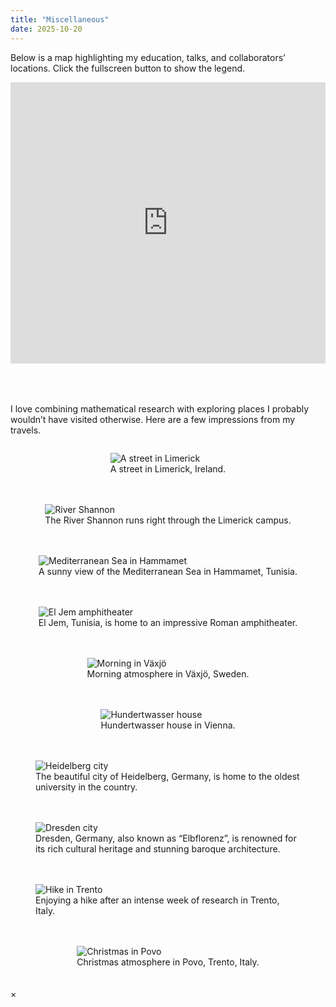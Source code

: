 ```yaml
---
title: "Miscellaneous"
date: 2025-10-20
---
```


Below is a map highlighting my education, talks, and collaborators’ locations. Click the fullscreen button to show the legend.


<a href="https://www.google.com/maps/d/u/2/edit?mid=12hMnghvbbjdai8y8NshPStW-QHhnP1c&usp=sharing" 
   target="_blank" 
   rel="noopener noreferrer"
   title="Open in Google Maps">
  <iframe
    src="https://www.google.com/maps/d/u/2/embed?mid=12hMnghvbbjdai8y8NshPStW-QHhnP1c&ehbc=2E312F"
    width="100%"
    height="450"
    style="border:0;"
    allowfullscreen=""
    loading="lazy"
    referrerpolicy="no-referrer-when-downgrade">
  </iframe>
</a>

<div style="height: 50px;"></div>

I love combining mathematical research with exploring places I probably wouldn’t have visited otherwise. Here are a few impressions from my travels.

<!DOCTYPE html>
<html lang="en">
<head>
<meta charset="UTF-8">
<meta name="viewport" content="width=device-width, initial-scale=1.0">
<title>Gallery with Lightbox</title>
<style>
/* Gallery grid */
.gallery-row {
  display: flex;
  justify-content: center;
  gap: 20px;
  flex-wrap: wrap;
  margin-bottom: 20px;
}

.gallery-item {
  width: 40%;
  display: flex;
  flex-direction: column;
  text-align: center;
}

.gallery-item .image-wrapper {
  width: 100%;
  height: 200px;
  overflow: hidden;
  border-radius: 5px;
  cursor: pointer;
  display: flex;
  align-items: center;
  justify-content: center;
}

.gallery-item .image-wrapper img {
  width: 100%;
  height: 100%;
  object-fit: cover;
}

.gallery-item figcaption {
  margin-top: 8px;
  font-size: 0.95rem;
  line-height: 1.2rem;
  text-align: center;
}

/* Lightbox modal */
#lightbox {
  display: none;
  position: fixed;
  z-index: 1000;
  left: 0;
  top: 0;
  width: 100%;
  height: 100%;
  background-color: rgba(0,0,0,0.8);
  justify-content: center;
  align-items: center;
  flex-direction: column;
}

#lightbox img {
  max-width: 90%;
  max-height: 70%;
  border-radius: 5px;
}

#lightbox figcaption {
  margin-top: 10px;
  color: #fff;
  font-size: 1rem;
}

#lightbox .close {
  position: absolute;
  top: 20px;
  right: 30px;
  font-size: 2rem;
  color: #fff;
  cursor: pointer;
}

@media (max-width: 768px) {
  .gallery-item {
    width: 90%;
  }
  .gallery-item .image-wrapper {
    height: 180px;
  }
}
</style>
</head>
<body>

<!-- Gallery Rows -->
<div class="gallery-row">
  <figure class="gallery-item">
    <div class="image-wrapper" onclick="openLightbox(this)">
      <img src="/images/limerick1.jpg" alt="A street in Limerick">
    </div>
    <figcaption>A street in Limerick, Ireland.</figcaption>
  </figure>
  <figure class="gallery-item">
    <div class="image-wrapper" onclick="openLightbox(this)">
      <img src="/images/limerick3.jpg" alt="River Shannon">
    </div>
    <figcaption>The River Shannon runs right through the Limerick campus.</figcaption>
  </figure>
</div>

<div class="gallery-row">
  <figure class="gallery-item">
    <div class="image-wrapper" onclick="openLightbox(this)">
      <img src="/images/tunisia2.jpg" alt="Mediterranean Sea in Hammamet">
    </div>
    <figcaption>A sunny view of the Mediterranean Sea in Hammamet, Tunisia.</figcaption>
  </figure>
  <figure class="gallery-item">
    <div class="image-wrapper" onclick="openLightbox(this)">
      <img src="/images/tunisia.jpg" alt="El Jem amphitheater">
    </div>
    <figcaption>El Jem, Tunisia, is home to an impressive Roman amphitheater.</figcaption>
  </figure>
</div>

<div class="gallery-row">
  <figure class="gallery-item">
    <div class="image-wrapper" onclick="openLightbox(this)">
      <img src="/images/vaxjo.jpg" alt="Morning in Växjö">
    </div>
    <figcaption>Morning atmosphere in Växjö, Sweden.</figcaption>
  </figure>
  <figure class="gallery-item">
    <div class="image-wrapper" onclick="openLightbox(this)">
      <img src="/images/vienna.jpg" alt="Hundertwasser house">
    </div>
    <figcaption>Hundertwasser house in Vienna.</figcaption>
  </figure>
</div>

<div class="gallery-row">
  <figure class="gallery-item">
    <div class="image-wrapper" onclick="openLightbox(this)">
      <img src="/images/heidelberg.jpg" alt="Heidelberg city">
    </div>
    <figcaption>The beautiful city of Heidelberg, Germany, is home to the oldest university in the country.</figcaption>
  </figure>
  <figure class="gallery-item">
    <div class="image-wrapper" onclick="openLightbox(this)">
      <img src="/images/dresden.jpg" alt="Dresden city">
    </div>
    <figcaption>Dresden, Germany, also known as “Elbflorenz”, is renowned for its rich cultural heritage and stunning baroque architecture.</figcaption>
  </figure>
</div>

<div class="gallery-row">
  <figure class="gallery-item">
    <div class="image-wrapper" onclick="openLightbox(this)">
      <img src="/images/trento1.jpg" alt="Hike in Trento">
    </div>
    <figcaption>Enjoying a hike after an intense week of research in Trento, Italy.</figcaption>
  </figure>
  <figure class="gallery-item">
    <div class="image-wrapper" onclick="openLightbox(this)">
      <img src="/images/trento2.jpg" alt="Christmas in Povo">
    </div>
    <figcaption>Christmas atmosphere in Povo, Trento, Italy.</figcaption>
  </figure>
</div>

<!-- Lightbox modal -->
<div id="lightbox" onclick="closeLightbox()">
  <span class="close">&times;</span>
  <img id="lightbox-img" src="" alt="">
  <figcaption id="lightbox-caption"></figcaption>
</div>

<script>
function openLightbox(elem) {
  const img = elem.querySelector('img');
  const caption = elem.nextElementSibling.textContent;
  document.getElementById('lightbox-img').src = img.src;
  document.getElementById('lightbox-caption').textContent = caption;
  document.getElementById('lightbox').style.display = 'flex';
}

function closeLightbox() {
  document.getElementById('lightbox').style.display = 'none';
}
</script>

</body>
</html>



